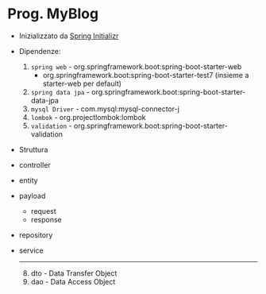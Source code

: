 # Prog. MyBlog

- Inizializzato da [Spring Initializr](https://start.spring.io/)
- Dipendenze:
    1. `spring web` - org.springframework.boot:spring-boot-starter-web
       - org.springframework.boot:spring-boot-starter-test7 (insieme a starter-web per default)
    2. `spring data jpa` - org.springframework.boot:spring-boot-starter-data-jpa
    3. `mysql Driver` - com.mysql:mysql-connector-j
    4. `lombok` - org.projectlombok:lombok
    5. `validation` - org.springframework.boot:spring-boot-starter-validation
- Struttura
- controller
- entity
- payload
  - request
  - response
- repository
- service

  ---
  8. dto - Data Transfer Object
  9. dao - Data Access Object 